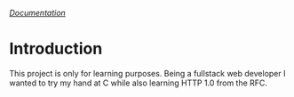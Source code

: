 _[Documentation](https://grantralls.github.io/httpc/)_
# Introduction

This project is only for learning purposes. Being a fullstack web developer I wanted to try my hand at C while also learning HTTP 1.0 from the RFC.
